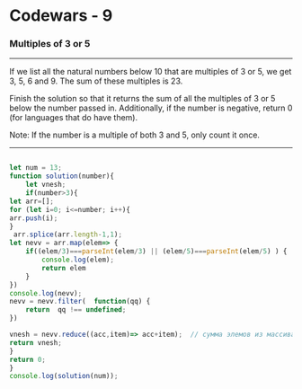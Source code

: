 # Codewars - 9
### Multiples of 3 or 5
---

If we list all the natural numbers below 10 that are multiples of 3 or 5, we get 3, 5, 6 and 9. The sum of these multiples is 23.

Finish the solution so that it returns the sum of all the multiples of 3 or 5 below the number passed in. Additionally, if the number is negative, return 0 (for languages that do have them).

Note: If the number is a multiple of both 3 and 5, only count it once.


---
```javascript

let num = 13;
function solution(number){
    let vnesh;
    if(number>3){
let arr=[];
for (let i=0; i<=number; i++){
arr.push(i);
}
 arr.splice(arr.length-1,1);
let nevv = arr.map(elem=> {
    if((elem/3)===parseInt(elem/3) || (elem/5)===parseInt(elem/5) ) {
        console.log(elem);
        return elem
    } 
})
console.log(nevv);
nevv = nevv.filter(  function(qq) {
    return  qq !== undefined;
})

vnesh = nevv.reduce((acc,item)=> acc+item);  // сумма элемов из массива           
return vnesh;
}
return 0;
}
console.log(solution(num));




```
